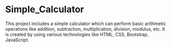 # Simple_Calculator
This project includes a simple calculator which can perform basic arithmetic operations like addition, subtraction, multiplication, division, modulus, etc.
It is created by using various technologies like HTML, CSS, Bootstrap, JavaScript.
